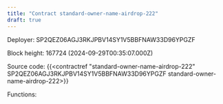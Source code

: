 ```yaml
---
title: "Contract standard-owner-name-airdrop-222"
draft: true
---
```

Deployer: SP2QEZ06AGJ3RKJPBV14SY1V5BBFNAW33D96YPGZF


 



Block height: 167724 (2024-09-29T00:35:07.000Z)

Source code: {{<contractref "standard-owner-name-airdrop-222" SP2QEZ06AGJ3RKJPBV14SY1V5BBFNAW33D96YPGZF standard-owner-name-airdrop-222>}}

Functions:


